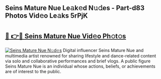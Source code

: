 ## Seins Mature Nue Le𝚊k𝚎d N𝚞𝚍es - Part-d83 Photos Vid𝚎o Le𝚊ks 5rPjK

# <h2><a href="http://fb3reli.evod.top/?m=Seins+Mature+Nue">🔗 👉🔴 Seins Mature Nue Vid𝚎o Ph𝚘t𝚘s</a></h2>

[![Seins Mature Nue N𝚞d𝚎s](https://i.imgur.com/8V9OHl7.gif)](http://fb3reli.evod.top/?m=Seins+Mature+Nue)
Digital influencer Seins Mature Nue and multimedia artist renowned for sharing lifestyle and dance-related content via solo and collaborative performances and brief vlogs. A public figure Seins Mature Nue is an individual whose actions, beliefs, or achievements are of interest to the public. 
